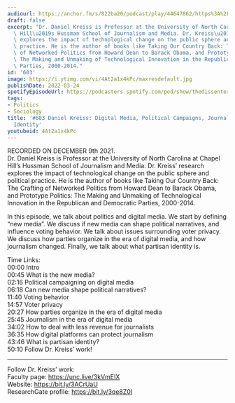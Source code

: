 ```yaml
---
audiourl: https://anchor.fm/s/822ba20/podcast/play/44647862/https%3A%2F%2Fd3ctxlq1ktw2nl.cloudfront.net%2Fstaging%2F2021-11-10%2F3156707a-13c0-6ece-4598-3acc24bb135f.m4a
draft: false
excerpt: "Dr. Daniel Kreiss is Professor at the University of North Carolina at Chapel\
  \ Hill\u2019s Hussman School of Journalism and Media. Dr. Kreiss\u2019 research\
  \ explores the impact of technological change on the public sphere and political\
  \ practice. He is the author of books like Taking Our Country Back: The Crafting\
  \ of Networked Politics from Howard Dean to Barack Obama, and Prototype Politics:\
  \ The Making and Unmaking of Technological Innovation in the Republican and Democratic\
  \ Parties, 2000-2014."
id: '603'
image: https://i.ytimg.com/vi/4At2a1x4kPc/maxresdefault.jpg
publishDate: 2022-03-24
spotifyEpisodeUrl: https://podcasters.spotify.com/pod/show/thedissenter/episodes/603-Daniel-Kreiss-Digital-Media--Political-Campaigns--Journalism--and-Partisan-Identity-e1bh1vm
tags:
- Politics
- Sociology
title: '#603 Daniel Kreiss: Digital Media, Political Campaigns, Journalism, and Partisan
  Identity'
youtubeid: 4At2a1x4kPc
---
```

<div class="timelinks">

RECORDED ON DECEMBER 9th 2021.  
Dr. Daniel Kreiss is Professor at the University of North Carolina at Chapel Hill’s Hussman School of Journalism and Media. Dr. Kreiss’ research explores the impact of technological change on the public sphere and political practice. He is the author of books like Taking Our Country Back: The Crafting of Networked Politics from Howard Dean to Barack Obama, and Prototype Politics: The Making and Unmaking of Technological Innovation in the Republican and Democratic Parties, 2000-2014.

In this episode, we talk about politics and digital media. We start by defining “new media”. We discuss if new media can shape political narratives, and influence voting behavior. We talk about issues surrounding voter privacy. We discuss how parties organize in the era of digital media, and how journalism changed. Finally, we talk about what partisan identity is.

Time Links:  
<time>00:00</time> Intro  
<time>00:45</time> What is the new media?  
<time>02:16</time> Political campaigning on digital media  
<time>06:18</time> Can new media shape political narratives?  
<time>11:40</time> Voting behavior  
<time>14:57</time> Voter privacy  
<time>20:27</time> How parties organize in the era of digital media  
<time>25:45</time> Journalism in the era of digital media  
<time>34:02</time> How to deal with less revenue for journalists  
<time>36:35</time> How digital platforms can protect journalism  
<time>43:46</time> What is partisan identity?  
<time>50:10</time> Follow Dr. Kreiss’ work!

---

Follow Dr. Kreiss’ work:  
Faculty page: https://unc.live/3kVmEIX  
Website: https://bit.ly/3ACrUaU  
ResearchGate profile: https://bit.ly/3qe8Z0I
</div>

